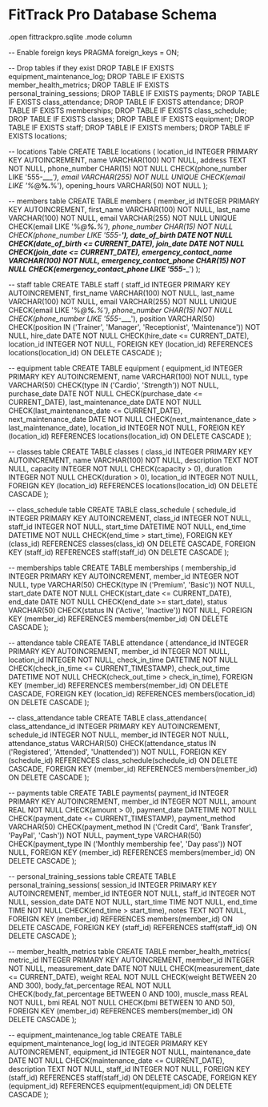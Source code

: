 # FitTrack Pro Database Schema

.open fittrackpro.sqlite
.mode column

-- Enable foreign keys
PRAGMA foreign_keys = ON;

-- Drop tables if they exist
DROP TABLE IF EXISTS equipment_maintenance_log;
DROP TABLE IF EXISTS member_health_metrics;
DROP TABLE IF EXISTS personal_training_sessions;
DROP TABLE IF EXISTS payments;
DROP TABLE IF EXISTS class_attendance;
DROP TABLE IF EXISTS attendance;
DROP TABLE IF EXISTS memberships;
DROP TABLE IF EXISTS class_schedule;
DROP TABLE IF EXISTS classes;
DROP TABLE IF EXISTS equipment;
DROP TABLE IF EXISTS staff;
DROP TABLE IF EXISTS members;
DROP TABLE IF EXISTS locations;

-- locations Table
CREATE TABLE locations (
    location_id INTEGER PRIMARY KEY AUTOINCREMENT,
    name VARCHAR(100) NOT NULL,
    address TEXT NOT NULL,
    phone_number CHAR(15) NOT NULL CHECK(phone_number LIKE '555-____'),
    email VARCHAR(255) NOT NULL UNIQUE CHECK(email LIKE '%_@__%.__%'),
    opening_hours VARCHAR(50) NOT NULL
);

-- members table
CREATE TABLE members (
    member_id INTEGER PRIMARY KEY AUTOINCREMENT,
    first_name VARCHAR(100) NOT NULL,
    last_name VARCHAR(100) NOT NULL,
    email VARCHAR(255) NOT NULL UNIQUE CHECK(email LIKE '%_@__%.__%'),
    phone_number CHAR(15) NOT NULL CHECK(phone_number LIKE '555-____'),
    date_of_birth DATE NOT NULL CHECK(date_of_birth <= CURRENT_DATE),
    join_date DATE NOT NULL CHECK(join_date <= CURRENT_DATE),
    emergency_contact_name VARCHAR(100) NOT NULL,
    emergency_contact_phone CHAR(15) NOT NULL CHECK(emergency_contact_phone LIKE '555-____')
);

-- staff table
CREATE TABLE staff (
    staff_id INTEGER PRIMARY KEY AUTOINCREMENT,
    first_name VARCHAR(100) NOT NULL,
    last_name VARCHAR(100) NOT NULL,
    email VARCHAR(255) NOT NULL UNIQUE CHECK(email LIKE '%_@__%.__%'),
    phone_number CHAR(15) NOT NULL CHECK(phone_number LIKE '555-____'),
    position VARCHAR(50) CHECK(position IN ('Trainer', 'Manager', 'Receptionist', 'Maintenance')) NOT NULL,
    hire_date DATE NOT NULL CHECK(hire_date <= CURRENT_DATE),
    location_id INTEGER NOT NULL,
    FOREIGN KEY (location_id) REFERENCES locations(location_id) ON DELETE CASCADE
);

-- equipment table
CREATE TABLE equipment (
    equipment_id INTEGER PRIMARY KEY AUTOINCREMENT,
    name VARCHAR(100) NOT NULL,
    type VARCHAR(50) CHECK(type IN ('Cardio', 'Strength')) NOT NULL,
    purchase_date DATE NOT NULL CHECK(purchase_date <= CURRENT_DATE),
    last_maintenance_date DATE NOT NULL CHECK(last_maintenance_date <= CURRENT_DATE),
    next_maintenance_date DATE NOT NULL CHECK(next_maintenance_date > last_maintenance_date),
    location_id INTEGER NOT NULL,
    FOREIGN KEY (location_id) REFERENCES locations(location_id) ON DELETE CASCADE
);

-- classes table
CREATE TABLE classes (
    class_id INTEGER PRIMARY KEY AUTOINCREMENT,
    name VARCHAR(100) NOT NULL,
    description TEXT NOT NULL,
    capacity INTEGER NOT NULL CHECK(capacity > 0),
    duration INTEGER NOT NULL CHECK(duration > 0),
    location_id INTEGER NOT NULL,
    FOREIGN KEY (location_id) REFERENCES locations(location_id) ON DELETE CASCADE
);

-- class_schedule table
CREATE TABLE class_schedule (
    schedule_id INTEGER PRIMARY KEY AUTOINCREMENT,
    class_id INTEGER NOT NULL,
    staff_id INTEGER NOT NULL,
    start_time DATETIME NOT NULL,
    end_time DATETIME NOT NULL CHECK(end_time > start_time),
    FOREIGN KEY (class_id) REFERENCES classes(class_id) ON DELETE CASCADE,
    FOREIGN KEY (staff_id) REFERENCES staff(staff_id) ON DELETE CASCADE
);

-- memberships table
CREATE TABLE memberships (
    membership_id INTEGER PRIMARY KEY AUTOINCREMENT,
    member_id INTEGER NOT NULL,
    type VARCHAR(50) CHECK(type IN ('Premium', 'Basic')) NOT NULL,
    start_date DATE NOT NULL CHECK(start_date <= CURRENT_DATE),
    end_date DATE NOT NULL CHECK(end_date >= start_date),
    status VARCHAR(50) CHECK(status IN ('Active', 'Inactive')) NOT NULL,
    FOREIGN KEY (member_id) REFERENCES members(member_id) ON DELETE CASCADE
);

-- attendance table
CREATE TABLE attendance (
    attendance_id INTEGER PRIMARY KEY AUTOINCREMENT,
    member_id INTEGER NOT NULL,
    location_id INTEGER NOT NULL,
    check_in_time DATETIME NOT NULL CHECK(check_in_time <= CURRENT_TIMESTAMP),
    check_out_time DATETIME NOT NULL CHECK(check_out_time > check_in_time),
    FOREIGN KEY (member_id) REFERENCES members(member_id) ON DELETE CASCADE,
    FOREIGN KEY (location_id) REFERENCES members(location_id) ON DELETE CASCADE
);

-- class_attendance table
CREATE TABLE class_attendance(
    class_attendance_id INTEGER PRIMARY KEY AUTOINCREMENT,
    schedule_id INTEGER NOT NULL,
    member_id INTEGER NOT NULL,
    attendance_status VARCHAR(50) CHECK(attendance_status IN ('Registered', 'Attended', 'Unattended')) NOT NULL,
    FOREIGN KEY (schedule_id) REFERENCES class_schedule(schedule_id) ON DELETE CASCADE,
    FOREIGN KEY (member_id) REFERENCES members(member_id) ON DELETE CASCADE
);

-- payments table
CREATE TABLE payments(
    payment_id INTEGER PRIMARY KEY AUTOINCREMENT,
    member_id INTEGER NOT NULL,
    amount REAL NOT NULL CHECK(amount > 0),
    payment_date DATETIME NOT NULL CHECK(payment_date <= CURRENT_TIMESTAMP),
    payment_method VARCHAR(50) CHECK(payment_method IN ('Credit Card', 'Bank Transfer', 'PayPal', 'Cash')) NOT NULL,
    payment_type VARCHAR(50) CHECK(payment_type IN ('Monthly membership fee', 'Day pass')) NOT NULL,
    FOREIGN KEY (member_id) REFERENCES members(member_id) ON DELETE CASCADE
);

-- personal_training_sessions table
CREATE TABLE personal_training_sessions(
    session_id INTEGER PRIMARY KEY AUTOINCREMENT,
    member_id INTEGER NOT NULL,
    staff_id INTEGER NOT NULL,
    session_date DATE NOT NULL,
    start_time TIME NOT NULL,
    end_time TIME NOT NULL CHECK(end_time > start_time),
    notes TEXT NOT NULL,
    FOREIGN KEY (member_id) REFERENCES members(member_id) ON DELETE CASCADE,
    FOREIGN KEY (staff_id) REFERENCES staff(staff_id) ON DELETE CASCADE
);

-- member_health_metrics table
CREATE TABLE member_health_metrics(
    metric_id INTEGER PRIMARY KEY AUTOINCREMENT,
    member_id INTEGER NOT NULL,
    measurement_date DATE NOT NULL CHECK(measurement_date <= CURRENT_DATE),
    weight REAL NOT NULL CHECK(weight BETWEEN 20 AND 300),
    body_fat_percentage REAL NOT NULL CHECK(body_fat_percentage BETWEEN 0 AND 100),
    muscle_mass REAL NOT NULL,
    bmi REAL NOT NULL CHECK(bmi BETWEEN 10 AND 50),
    FOREIGN KEY (member_id) REFERENCES members(member_id) ON DELETE CASCADE
);

-- equipment_maintenance_log table
CREATE TABLE equipment_maintenance_log(
    log_id INTEGER PRIMARY KEY AUTOINCREMENT,
    equipment_id INTEGER NOT NULL,
    maintenance_date DATE NOT NULL CHECK(maintenance_date <= CURRENT_DATE),
    description TEXT NOT NULL,
    staff_id INTEGER NOT NULL,
    FOREIGN KEY (staff_id) REFERENCES staff(staff_id) ON DELETE CASCADE,
    FOREIGN KEY (equipment_id) REFERENCES equipment(equipment_id) ON DELETE CASCADE
);